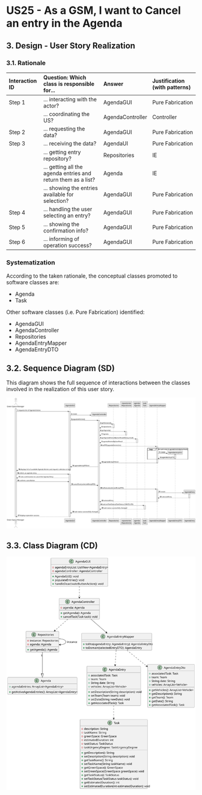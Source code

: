 # US25 -  As a GSM, I want to Cancel an entry in the Agenda

## 3. Design - User Story Realization

### 3.1. Rationale 
| Interaction ID | Question: Which class is responsible for...                   | Answer           | Justification (with patterns) |
|:---------------|:--------------------------------------------------------------|:-----------------|:------------------------------|
| Step 1         | ... interacting with the actor?                               | AgendaGUI        | Pure Fabrication              |
|                | ... coordinating the US?                                      | AgendaController | Controller                    |
| Step 2         | ... requesting the data?                                      | AgendaGUI        | Pure Fabrication              |
| Step 3         | ... receiving the data?                                       | AgendaUI         | Pure Fabrication              |
|                | ... getting entry repository?                                 | Repositories     | IE                            |
|                | ... getting all the agenda entries and return them as a list? | Agenda           | IE                            |
|                | ... showing the entries available for selection?              | AgendaGUI        | Pure Fabrication             |
| Step 4         | ... handling the user selecting an entry?                     | AgendaGUI        | Pure Fabrication             |
| Step 5         | ... showing the confirmation info?                            | AgendaGUI        | Pure Fabrication             |
| Step 6         | ... informing of operation success?                           | AgendaGUI        | Pure Fabrication             | 
### Systematization ##

According to the taken rationale, the conceptual classes promoted to software classes are:

* Agenda
* Task

Other software classes (i.e. Pure Fabrication) identified:

* AgendaGUI
* AgendaController
* Repositories
* AgendaEntryMapper
* AgendaEntryDTO


## 3.2. Sequence Diagram (SD)

This diagram shows the full sequence of interactions between the classes involved in the realization of this user story.

![Sequence Diagram - Full](svg/us25-sequence-diagram.svg)


## 3.3. Class Diagram (CD)

![Class Diagram](svg/us25-class-diagram.svg)